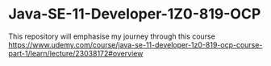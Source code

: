 # Java-SE-11-Developer-1Z0-819-OCP

This repository will emphasise my journey through this course 
https://www.udemy.com/course/java-se-11-developer-1z0-819-ocp-course-part-1/learn/lecture/23038172#overview
